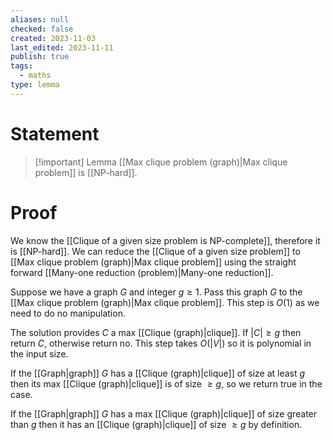 ```yaml
---
aliases: null
checked: false
created: 2023-11-03
last_edited: 2023-11-11
publish: true
tags:
  - maths
type: lemma
---
```

# Statement

> [!important] Lemma
> [[Max clique problem (graph)|Max clique problem]] is [[NP-hard]].

# Proof

We know the [[Clique of a given size problem is NP-complete]], therefore it is [[NP-hard]]. We can reduce the [[Clique of a given size problem]] to [[Max clique problem (graph)|Max clique problem]] using the straight forward [[Many-one reduction (problem)|Many-one reduction]].

Suppose we have a graph $G$ and integer $g \geq 1$. Pass this graph $G$ to the [[Max clique problem (graph)|Max clique problem]]. This step is $O(1)$ as we need to do no manipulation.

The solution provides $C$ a max [[Clique (graph)|clique]]. If $\vert C \vert \geq g$ then return $C$, otherwise return no. This step takes $O(\vert V \vert)$ so it is polynomial in the input size.

If the [[Graph|graph]] $G$ has a [[Clique (graph)|clique]] of size at least $g$ then its max [[Clique (graph)|clique]] is of size $\geq g$, so we return true in the case.

If the [[Graph|graph]] $G$ has a max [[Clique (graph)|clique]] of size greater than $g$ then it has an [[Clique (graph)|clique]] of size $\geq g$ by definition.
